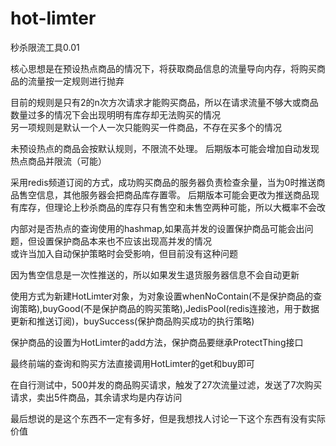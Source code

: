 # hot-limter
秒杀限流工具0.01

核心思想是在预设热点商品的情况下，将获取商品信息的流量导向内存，将购买商品的流量按一定规则进行抛弃

目前的规则是只有2的n次方次请求才能购买商品，所以在请求流量不够大或商品数量过多的情况下会出现明明有库存却无法购买的情况
<br/>另一项规则是默认一个人一次只能购买一件商品，不存在买多个的情况

未预设热点的商品会按默认规则，不限流不处理。
后期版本可能会增加自动发现热点商品并限流（可能）

采用redis频道订阅的方式，成功购买商品的服务器负责检查余量，当为0时推送商品售空信息，其他服务器会把商品库存置零。
后期版本可能会更改为推送商品现有库存，但理论上秒杀商品的库存只有售空和未售空两种可能，所以大概率不会改

内部对是否热点的查询使用的hashmap,如果高并发的设置保护商品可能会出问题，但设置保护商品本来也不应该出现高并发的情况
<br/>或许当加入自动保护策略时会受影响，但目前没有这种问题

因为售空信息是一次性推送的，所以如果发生退货服务器信息不会自动更新

使用方式为新建HotLimter对象，为对象设置whenNoContain(不是保护商品的查询策略),buyGood(不是保护商品的购买策略),JedisPool(redis连接池，用于数据更新和推送订阅)，buySuccess(保护商品购买成功的执行策略)

保护商品的设置为HotLimter的add方法，保护商品要继承ProtectThing接口

最终前端的查询和购买方法直接调用HotLimter的get和buy即可

在自行测试中，500并发的商品购买请求，触发了27次流量过滤，发送了7次购买请求，卖出5件商品，其余请求均是内存访问


最后想说的是这个东西不一定有多好，但是我想找人讨论一下这个东西有没有实际价值
